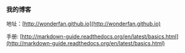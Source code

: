 ### 我的博客

地址：[http://wonderfan.github.io](http://wonderfan.github.io)

手册: [http://markdown-guide.readthedocs.org/en/latest/basics.html](http://markdown-guide.readthedocs.org/en/latest/basics.html)

